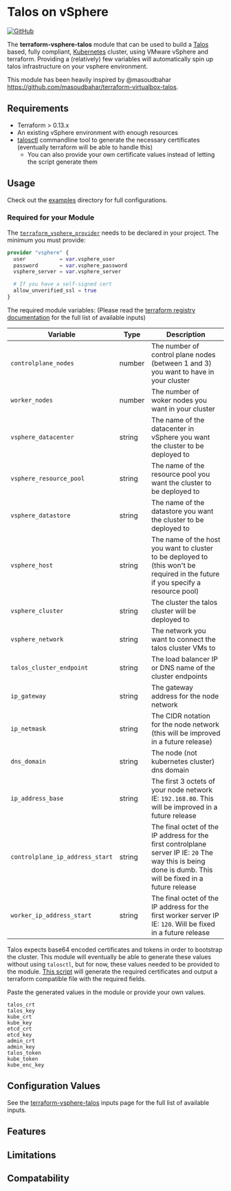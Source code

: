 # Talos on vSphere
[![GitHub](https://img.shields.io/github/license/tvories/terraform-vsphere-talos?style=flat)](https://github.com/tvories/terraform-vsphere-talos/blob/main/LICENSE)

The **terraform-vsphere-talos** module that can be used to build a [Talos](https://www.talos.dev/docs/v0.9/introduction/what-is-talos/#why-talos) based, fully compliant, [Kubernetes](https://kubernetes.io) cluster, using VMware vSphere and terraform.  Providing a (relatively) few variables will automatically spin up talos infrastructure on your vsphere environment.

This module has been heavily inspired by @masoudbahar https://github.com/masoudbahar/terraform-virtualbox-talos.

## Requirements

* Terraform > 0.13.x
* An existing vSphere environment with enough resources
* [talosctl](https://www.talos.dev/docs/v0.9/introduction/quickstart/#talosctl) commandline tool to generate the necessary certificates (eventually terraform will be able to handle this)
  * You can also provide your own certificate values instead of letting the script generate them

## Usage

Check out the [examples](https://github.com/tvories/terraform-vsphere-talos/tree/master/examples) directory for full configurations.

### Required for your Module

The [`terraform_vsphere_provider`](https://registry.terraform.io/providers/hashicorp/vsphere/latest/docs) needs to be declared in your project.  The minimum you must provide:

```terraform
provider "vsphere" {
  user           = var.vsphere_user
  password       = var.vsphere_password
  vsphere_server = var.vsphere_server

  # If you have a self-signed cert
  allow_unverified_ssl = true
}
```

The required module variables:
(Please read the [terraform registry documentation](https://registry.terraform.io/modules/tvories/talos/vsphere/latest?tab=inputs) for the full list of available inputs)

| Variable | Type     | Description |
| ------------ | ------------ | ------------ |
| `controlplane_nodes` | number | The number of control plane nodes (between 1 and 3) you want to have in your cluster |
|`worker_nodes`| number | The number of woker nodes you want in your cluster |
|`vsphere_datacenter` | string | The name of the datacenter in vSphere you want the cluster to be deployed to |
|`vsphere_resource_pool` | string | The name of the resource pool you want the cluster to be deployed to |
|`vsphere_datastore` | string | The name of the datastore you want the cluster to be deployed to |
|`vsphere_host` | string | The name of the host you want to cluster to be deployed to (this won't be required in the future if you specify a resource pool) |
|`vsphere_cluster` | string | The cluster the talos cluster will be deployed to |
|`vsphere_network`| string | The network you want to connect the talos cluster VMs to|
|`talos_cluster_endpoint`| string | The load balancer IP or DNS name of the cluster endpoints |
|`ip_gateway` | string | The gateway address for the node network |
|`ip_netmask` | string | The CIDR notation for the node network (this will be improved in a future release) |
|`dns_domain` | string | The node (not kubernetes cluster) dns domain |
|`ip_address_base` | string | The first 3 octets of your node network IE: `192.168.80`.  This will be improved in a future release |
|`controlplane_ip_address_start` | string | The final octet of the IP address for the first controlplane server IP IE: `20`  The way this is being done is dumb.  This will be fixed in a future release |
|`worker_ip_address_start` | string| The final octet of the IP address for the first worker server IP IE: `120`.  Will be fixed in a future release |

Talos expects base64 encoded certificates and tokens in order to bootstrap the cluster.  This module will eventually be able to generate these values without using `talosctl`, but for now, these values needed to be provided to the module.  [This script](https://github.com/tvories/terraform-vsphere-talos/blob/master/scripts/talos_certificates.sh) will generate the required certificates and output a terraform compatible file with the required fields.

Paste the generated values in the module or provide your own values.

```
talos_crt
talos_key
kube_crt
kube_key
etcd_crt
etcd_key
admin_crt
admin_key
talos_token
kube_token
kube_enc_key
```


## Configuration Values
See the [terraform-vsphere-talos](https://registry.terraform.io/modules/tvories/talos/vsphere/latest?tab=inputs) inputs page for the full list of available inputs.

## Features

## Limitations

## Compatability
